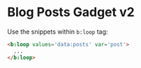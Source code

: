 # Blog Posts Gadget v2

Use the snippets within `b:loop` tag:

```html
<b:loop values='data:posts' var='post'>
  ...
</b:loop>
```
